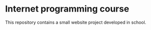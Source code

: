 # Internet programming course
This repository contains a small website project developed in school.
